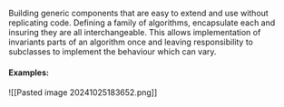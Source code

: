 Building generic components that are easy to extend and use without replicating code. Defining a family of algorithms, encapsulate each and insuring they are all interchangeable. This allows implementation of invariants parts of an algorithm once and leaving responsibility to subclasses to implement the behaviour which can vary.
#### Examples:
![[Pasted image 20241025183652.png]]